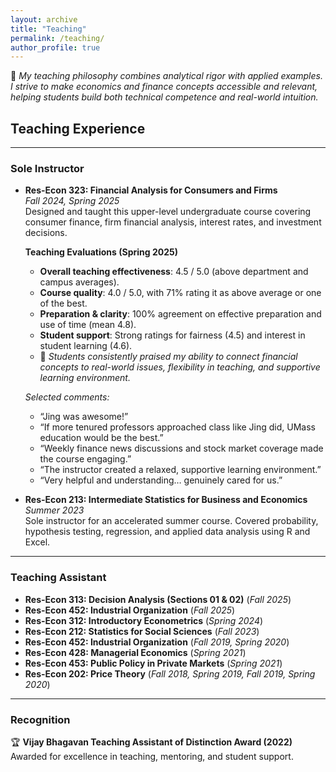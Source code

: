 ```yaml
---
layout: archive
title: "Teaching"
permalink: /teaching/
author_profile: true
---
```





📌 *My teaching philosophy combines analytical rigor with applied examples.  
I strive to make economics and finance concepts accessible and relevant,  
helping students build both technical competence and real-world intuition.*

## Teaching Experience

---

### Sole Instructor

- **Res-Econ 323: Financial Analysis for Consumers and Firms**  
  *Fall 2024, Spring 2025*  
  Designed and taught this upper-level undergraduate course covering consumer finance, firm financial analysis, interest rates, and investment decisions.  

  **Teaching Evaluations (Spring 2025)**  
  - **Overall teaching effectiveness**: 4.5 / 5.0 (above department and campus averages).  
  - **Course quality**: 4.0 / 5.0, with 71% rating it as above average or one of the best.  
  - **Preparation & clarity**: 100% agreement on effective preparation and use of time (mean 4.8).  
  - **Student support**: Strong ratings for fairness (4.5) and interest in student learning (4.6).
  - 📌 *Students consistently praised my ability to connect financial concepts to real-world issues, flexibility in teaching, and supportive learning environment.*  

  *Selected comments:*  
  - “Jing was awesome!”  
  - “If more tenured professors approached class like Jing did, UMass education would be the best.”  
  - “Weekly finance news discussions and stock market coverage made the course engaging.”  
  - “The instructor created a relaxed, supportive learning environment.”  
  - “Very helpful and understanding… genuinely cared for us.” 

- **Res-Econ 213: Intermediate Statistics for Business and Economics**  
  *Summer 2023*  
  Sole instructor for an accelerated summer course. Covered probability, hypothesis testing, regression, and applied data analysis using R and Excel.  

---

### Teaching Assistant

- **Res-Econ 313: Decision Analysis (Sections 01 & 02)** (*Fall 2025*)  
- **Res-Econ 452: Industrial Organization** (*Fall 2025*)  
- **Res-Econ 312: Introductory Econometrics** (*Spring 2024*)  
- **Res-Econ 212: Statistics for Social Sciences** (*Fall 2023*)  
- **Res-Econ 452: Industrial Organization** (*Fall 2019, Spring 2020*)  
- **Res-Econ 428: Managerial Economics** (*Spring 2021*)  
- **Res-Econ 453: Public Policy in Private Markets** (*Spring 2021*)  
- **Res-Econ 202: Price Theory** (*Fall 2018, Spring 2019, Fall 2019, Spring 2020*)  

---

### Recognition

🏆 **Vijay Bhagavan Teaching Assistant of Distinction Award (2022)**  
Awarded for excellence in teaching, mentoring, and student support.  
